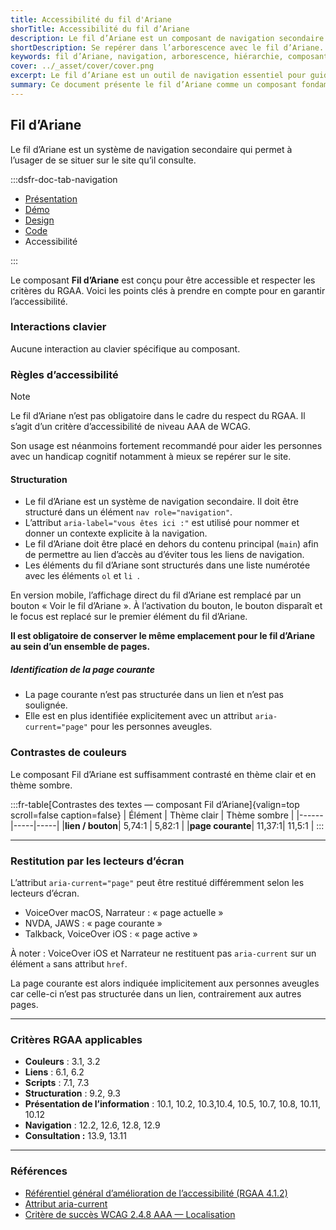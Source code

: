```yaml
---
title: Accessibilité du fil d'Ariane
shorTitle: Accessibilité du fil d’Ariane
description: Le fil d’Ariane est un composant de navigation secondaire permettant à l’usager de se repérer dans l’arborescence d’un site et de revenir à un niveau supérieur.
shortDescription: Se repérer dans l’arborescence avec le fil d’Ariane.
keywords: fil d’Ariane, navigation, arborescence, hiérarchie, composant, UX, design system, position, retour, accessibilité
cover: ../_asset/cover/cover.png
excerpt: Le fil d’Ariane est un outil de navigation essentiel pour guider l’usager dans une structure de site complexe. Il indique la position courante et facilite les retours à des pages de niveau supérieur.
summary: Ce document présente le fil d’Ariane comme un composant fondamental de navigation secondaire. Il explique quand l’utiliser, comment le positionner correctement dans la page, les règles de cliquabilité, les restrictions liées au fond et les principes éditoriaux à respecter. Le fil d’Ariane renforce l’orientation de l’usager en lui offrant un repère visuel clair dans l’architecture du site. Ce guide s’adresse aux designers et intégrateurs souhaitant garantir une navigation fluide et cohérente dans des environnements complexes.
---
```


## Fil d’Ariane

Le fil d’Ariane est un système de navigation secondaire qui permet à l’usager de se situer sur le site qu’il consulte.

:::dsfr-doc-tab-navigation

- [Présentation](../index.md)
- [Démo](../demo/index.md)
- [Design](../design/index.md)
- [Code](../code/index.md)
- Accessibilité

:::

Le composant **Fil d’Ariane** est conçu pour être accessible et respecter les critères du RGAA. Voici les points clés à prendre en compte pour en garantir l’accessibilité.

### Interactions clavier

Aucune interaction au clavier spécifique au composant.

### Règles d’accessibilité

> [!NOTE]
> Le fil d’Ariane n’est pas obligatoire dans le cadre du respect du RGAA. Il s’agit d’un critère d’accessibilité de niveau AAA de WCAG.
>
> Son usage est néanmoins fortement recommandé pour aider les personnes avec un handicap cognitif notamment à mieux se repérer sur le site.

#### Structuration

- Le fil d’Ariane est un système de navigation secondaire. Il doit être structuré dans un élément `nav role="navigation"`.
- L’attribut `aria-label="vous êtes ici :"` est utilisé pour nommer et donner un contexte explicite à la navigation.
- Le fil d’Ariane doit être placé en dehors du contenu principal (`main`) afin de permettre au lien d’accès au d’éviter tous les liens de navigation.
- Les éléments du fil d’Ariane sont structurés dans une liste numérotée avec les éléments `ol` et `li `.

En version mobile, l’affichage direct du fil d’Ariane est remplacé par un bouton «&nbsp;Voir le fil d’Ariane&nbsp;». À l’activation du bouton, le bouton disparaît et le focus est replacé sur le premier élément du fil d’Ariane.

**Il est obligatoire de conserver le même emplacement pour le fil d’Ariane au sein d’un ensemble de pages.**

##### Identification de la page courante

- La page courante n’est pas structurée dans un lien et n’est pas soulignée.
- Elle est en plus identifiée explicitement avec un attribut `aria-current="page"` pour les personnes aveugles.

### Contrastes de couleurs

Le composant Fil d’Ariane est suffisamment contrasté en thème clair et en thème sombre.

:::fr-table[Contrastes des textes — composant Fil d’Ariane]{valign=top scroll=false caption=false}
| Élément |  Thème clair | Thème sombre |
|------|-----|-----|
|**lien / bouton**| 5,74:1 | 5,82:1 |
|**page courante**| 11,37:1| 11,5:1 |
:::

---

### Restitution par les lecteurs d’écran

L’attribut `aria-current="page"` peut être restitué différemment selon les lecteurs d’écran.

- VoiceOver macOS, Narrateur&nbsp;: «&nbsp;page actuelle&nbsp;»
- NVDA, JAWS&nbsp;: «&nbsp;page courante&nbsp;»
- Talkback, VoiceOver iOS&nbsp;: «&nbsp;page active&nbsp;»

À noter&nbsp;: VoiceOver iOS et Narrateur ne restituent pas `aria-current` sur un élément `a` sans attribut `href`.

La page courante est alors indiquée implicitement aux personnes aveugles car celle-ci n’est pas structurée dans un lien, contrairement aux autres pages.

---

### Critères RGAA applicables

- **Couleurs** : 3.1, 3.2
- **Liens** : 6.1, 6.2
- **Scripts** : 7.1, 7.3
- **Structuration** : 9.2, 9.3
- **Présentation de l’information** : 10.1, 10.2, 10.3,10.4, 10.5, 10.7, 10.8, 10.11, 10.12
- **Navigation** : 12.2, 12.6, 12.8, 12.9
- **Consultation&nbsp;:** 13.9, 13.11

---

### Références

- [Référentiel général d’amélioration de l’accessibilité (RGAA 4.1.2)](https://accessibilite.numerique.gouv.fr/methode/criteres-et-tests/)
- [Attribut aria-current](https://www.w3.org/TR/wai-aria-1.1/#aria-current)
- [Critère de succès WCAG 2.4.8 AAA — Localisation](https://www.w3.org/Translations/WCAG21-fr/#location)
